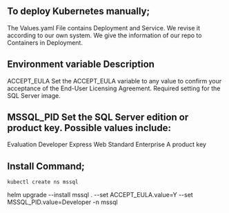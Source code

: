 ## To deploy Kubernetes manually;

The Values.yaml File contains Deployment and Service. We revise it according to our own system. We give the information of our repo to Containers in Deployment.


## Environment variable	Description
ACCEPT_EULA	Set the ACCEPT_EULA variable to any value to confirm your acceptance of the End-User Licensing Agreement. Required setting for the SQL Server image.

## MSSQL_PID	Set the SQL Server edition or product key. Possible values include:

Evaluation
Developer
Express
Web
Standard
Enterprise
A product key


## Install Command;

```
kubectl create ns mssql
```
helm upgrade --install mssql . --set ACCEPT_EULA.value=Y --set MSSQL_PID.value=Developer -n mssql
```


